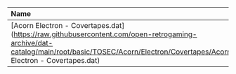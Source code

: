 |Name|Size|
|:---|---:|
|[Acorn Electron - Covertapes.dat](https://raw.githubusercontent.com/open-retrogaming-archive/dat-catalog/main/root/basic/TOSEC/Acorn/Electron/Covertapes/Acorn Electron - Covertapes.dat)|37914|
